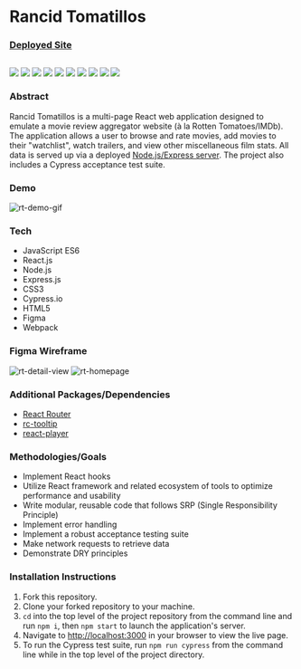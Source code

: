# Rancid Tomatillos

### [Deployed Site](https://rancid-tomatillos-project.netlify.app/)

##

<p align="left">
  <img src="https://img.shields.io/badge/JavaScript-F7DF1E?style=for-the-badge&logo=javascript&logoColor=black" />
  <img src="https://img.shields.io/badge/React-20232A?style=for-the-badge&logo=react&logoColor=61DAFB" />
  <img src="https://img.shields.io/badge/React_Router-CA4245?style=for-the-badge&logo=react-router&logoColor=white" />
  <img src="https://img.shields.io/badge/Node.js-43853D?style=for-the-badge&logo=node.js&logoColor=white" />
  <img src="https://img.shields.io/badge/Express.js-404D59?style=for-the-badge" />
  <img src="https://img.shields.io/badge/Cypress.io-6e3596?style=for-the-badge" />
  <img src="https://img.shields.io/badge/CSS3-1572B6?style=for-the-badge&logo=css3&logoColor=white" />
  <img src="https://img.shields.io/badge/HTML5-E34F26?style=for-the-badge&logo=html5&logoColor=white" />
  <img src="https://img.shields.io/badge/Netlify-00C7B7?style=for-the-badge&logo=netlify&logoColor=white" />
  <img src="https://img.shields.io/badge/Figma-F24E1E?style=for-the-badge&logo=figma&logoColor=white" />
</p>

### Abstract

Rancid Tomatillos is a multi-page React web application designed to emulate a movie review aggregator website (à la Rotten Tomatoes/IMDb). The application allows a user to browse and rate movies, add movies to their "watchlist", watch trailers, and view other miscellaneous film stats. All data is served up via a deployed [Node.js/Express server](https://github.com/sam-rice/rancid-tomatillos-api). The project also includes a Cypress acceptance test suite.

### Demo

![rt-demo-gif](https://user-images.githubusercontent.com/108169988/207665482-a6211b89-6cbe-4803-941f-3085ce364ea2.gif)

### Tech

- JavaScript ES6
- React.js
- Node.js
- Express.js
- CSS3
- Cypress.io
- HTML5
- Figma
- Webpack

### Figma Wireframe

![rt-detail-view](https://user-images.githubusercontent.com/108169988/207661572-75c72eea-c589-4c70-b0e1-5846b9af1f19.png)
![rt-homepage](https://user-images.githubusercontent.com/108169988/207661605-648efeaf-733b-4455-b818-5123eefca860.png)

### Additional Packages/Dependencies

- [React Router](https://v5.reactrouter.com/)
- [rc-tooltip](https://www.npmjs.com/package/rc-tooltip)
- [react-player](https://www.npmjs.com/package/react-player)

### Methodologies/Goals

- Implement React hooks
- Utilize React framework and related ecosystem of tools to optimize performance and usability
- Write modular, reusable code that follows SRP (Single Responsibility Principle)
- Implement error handling
- Implement a robust acceptance testing suite
- Make network requests to retrieve data
- Demonstrate DRY principles

### Installation Instructions

1. Fork this repository.
2. Clone your forked repository to your machine.
3. `cd` into the top level of the project repository from the command line and run `npm i`, then `npm start` to launch the application's server.
4. Navigate to [http://localhost:3000](http://localhost:3000) in your browser to view the live page.
5. To run the Cypress test suite, run `npm run cypress` from the command line while in the top level of the project directory.

